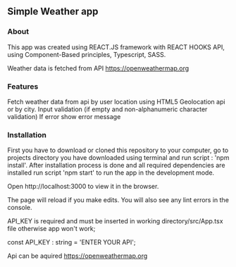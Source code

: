 ##  Simple Weather app

### About 

This app was created using REACT.JS framework with REACT HOOKS API, using Component-Based principles, Typescript, SASS.

Weather data is fetched from API https://openweathermap.org

### Features

Fetch weather data from api by user location using HTML5 Geolocation api or by city.
Input validation (if empty and non-alphanumeric character validation)
If error show error message


### Installation

First you have to download or cloned this repository to your computer, go to projects directory you have downloaded using terminal and run script : 'npm install'. After installation process is done and all required dependencies are installed run script 'npm start' to run the app in the development mode.

Open http://localhost:3000 to view it in the browser.

The page will reload if you make edits.
You will also see any lint errors in the console.

API_KEY is required and must be inserted in working directory/src/App.tsx file otherwise app won't work;

const API_KEY : string = 'ENTER YOUR API';

Api can be aquired https://openweathermap.org
